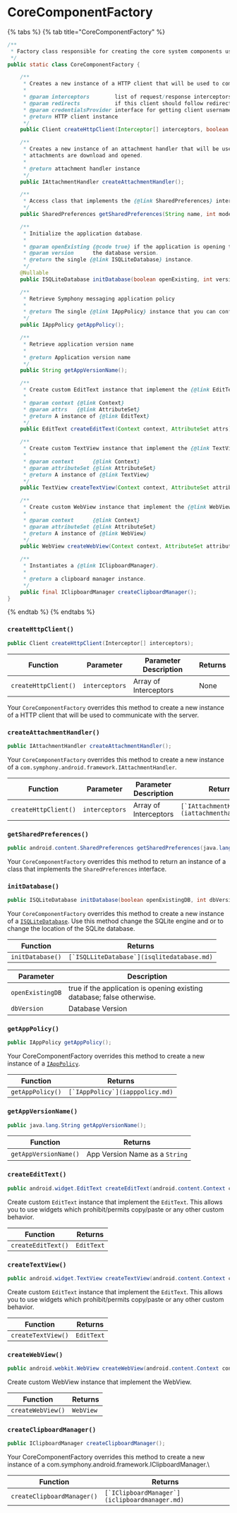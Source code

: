 # CoreComponentFactory

{% tabs %}
{% tab title="CoreComponentFactory" %}
```java
/**
 * Factory class responsible for creating the core system components used by the application.
 */
public static class CoreComponentFactory {

    /**
     * Creates a new instance of a HTTP client that will be used to communicate with the server.
     *
     * @param interceptors        list of request/response interceptors to be added
     * @param redirects           if this client should follow redirects
     * @param credentialsProvider interface for getting client username/password credentials
     * @return HTTP client instance
     */
    public Client createHttpClient(Interceptor[] interceptors, boolean redirects, Client.SymphonyCredentialsProvider credentialsProvider);

    /**
     * Creates a new instance of an attachment handler that will be used to customize how
     * attachments are download and opened.
     *
     * @return attachment handler instance
     */
    public IAttachmentHandler createAttachmentHandler();

    /**
     * Access class that implements the {@link SharedPreferences} interface.
     */
    public SharedPreferences getSharedPreferences(String name, int mode);

    /**
     * Initialize the application database.
     *
     * @param openExisting {@code true} if the application is opening the existing database; {@code false} otherwise.
     * @param version      the database version.
     * @return the single {@link ISQLiteDatabase} instance.
     */
    @Nullable
    public ISQLiteDatabase initDatabase(boolean openExisting, int version);

    /**
     * Retrieve Symphony messaging application policy
     *
     * @return The single {@link IAppPolicy} instance that you can configure the application features.
     */
    public IAppPolicy getAppPolicy();

    /**
     * Retrieve application version name
     *
     * @return Application version name
     */
    public String getAppVersionName();

    /**
     * Create custom EditText instance that implement the {@link EditText}
     *
     * @param context {@link Context}
     * @param attrs   {@link AttributeSet}
     * @return A instance of {@link EditText}
     */
    public EditText createEditText(Context context, AttributeSet attrs);

    /**
     * Create custom TextView instance that implement the {@link TextView}
     *
     * @param context      {@link Context}
     * @param attributeSet {@link AttributeSet}
     * @return A instance of {@link TextView}
     */
    public TextView createTextView(Context context, AttributeSet attributeSet);

    /**
     * Create custom WebView instance that implement the {@link WebView}
     *
     * @param context      {@link Context}
     * @param attributeSet {@link AttributeSet}
     * @return A instance of {@link WebView}
     */
    public WebView createWebView(Context context, AttributeSet attributeSet);

    /**
     * Instantiates a {@link IClipboardManager}.
     *
     * @return a clipboard manager instance.
     */
    public final IClipboardManager createClipboardManager();
}
```
{% endtab %}
{% endtabs %}

### **`createHttpClient()`**

```csharp
public Client createHttpClient(Interceptor[] interceptors);
```

| Function             | Parameter      | Parameter Description | Returns |
| -------------------- | -------------- | --------------------- | ------- |
| `createHttpClient()` | `interceptors` | Array of Interceptors | None    |

Your `CoreComponentFactory` overrides this method to create a new instance of a HTTP client that will be used to communicate with the server.

### **`createAttachmentHandler()`**

```csharp
public IAttachmentHandler createAttachmentHandler();
```

Your `CoreComponentFactory` overrides this method to create a new instance of a `com.symphony.android.framework.IAttachmentHandler`.

| Function             | Parameter      | Parameter Description | Returns                                           |
| -------------------- | -------------- | --------------------- | ------------------------------------------------- |
| `createHttpClient()` | `interceptors` | Array of Interceptors | ``[`IAttachmentHandler`](iattachmenthandler.md)`` |

### **`getSharedPreferences()`**

```csharp
public android.content.SharedPreferences getSharedPreferences(java.lang.String name, int mode);
```

Your `CoreComponentFactory` overrides this method to return an instance of a class that implements the `SharedPreferences` interface.

### **`initDatabase()`**

```java
public ISQLiteDatabase initDatabase(boolean openExistingDB, int dbVersion);
```

Your `CoreComponentFactory` overrides this method to create a new instance of a [`ISQLiteDatabase`](isqlitedatabase.md). Use this method change the SQLite engine and or to change the location of the SQLite database.

| Function         | Returns                                      |
| ---------------- | -------------------------------------------- |
| `initDatabase()` | ``[`ISQLLiteDatabase`](isqlitedatabase.md)`` |

| Parameter        | Description                                                            |
| ---------------- | ---------------------------------------------------------------------- |
| `openExistingDB` | true if the application is opening existing database; false otherwise. |
| `dbVersion`      | Database Version                                                       |

### **`getAppPolicy()`**

```java
public IAppPolicy getAppPolicy();
```

Your CoreComponentFactory overrides this method to create a new instance of a [`IAppPolicy`](iapppolicy.md).

| Function         | Returns                           |
| ---------------- | --------------------------------- |
| `getAppPolicy()` | ``[`IAppPolicy`](iapppolicy.md)`` |

### **`getAppVersionName()`**

```java
public java.lang.String getAppVersionName();
```

| Function              | Returns                        |
| --------------------- | ------------------------------ |
| `getAppVersionName()` | App Version Name as a `String` |

### **`createEditText()`**

```java
public android.widget.EditText createEditText(android.content.Context context, android.util.AttributeSet attrs);
```

Create custom `EditText` instance that implement the `EditText`. This allows you to use widgets which prohibit/permits copy/paste or any other custom behavior.

| Function           | Returns    |
| ------------------ | ---------- |
| `createEditText()` | `EditText` |

### `createTextView()`

```java
public android.widget.TextView createTextView(android.content.Context context, android.util.AttributeSet attributeSet);
```

Create custom `EditText` instance that implement the `EditText`. This allows you to use widgets which prohibit/permits copy/paste or any other custom behavior.

| Function           | Returns    |
| ------------------ | ---------- |
| `createTextView()` | `EditText` |

### **`createWebView()`**

```java
public android.webkit.WebView createWebView(android.content.Context context, android.util.AttributeSet attributeSet);
```

Create custom WebView instance that implement the WebView.

| Function          | Returns   |
| ----------------- | --------- |
| `createWebView()` | `WebView` |

### **`createClipboardManager()`**

```java
public IClipboardManager createClipboardManager();
```

Your CoreComponentFactory overrides this method to create a new instance of a com.symphony.android.framework.IClipboardManager.\


| Function                   | Returns                                         |
| -------------------------- | ----------------------------------------------- |
| `createClipboardManager()` | ``[`IClipboardManager`](iclipboardmanager.md)`` |
